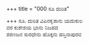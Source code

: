 +++
title = "000 ಸೂ ದುರಿತ"

+++
ಸೂ. ದುರಿತ ವಿಪಿನಕೃಶಾನು ಯದುಕುಲ   
ವರ ಕುಶೇಶಯ ಭಾನು ನಿಜಪದ   
ಶರಣಜನ ಸುರಧೇನು ಹೊಕ್ಕನು ಹಸ್ತಿನಾಪುರವ